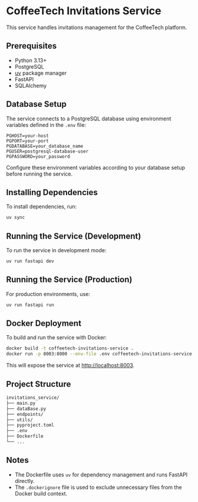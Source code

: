 # CoffeeTech Invitations Service

This service handles invitations management for the CoffeeTech platform.

## Prerequisites

- Python 3.13+
- PostgreSQL
- [uv](https://github.com/astral-sh/uv) package manager
- FastAPI
- SQLAlchemy

## Database Setup

The service connects to a PostgreSQL database using environment variables defined in the `.env` file:

```env
PGHOST=your-host
PGPORT=your-port
PGDATABASE=your_database_name
PGUSER=postgresql-database-user
PGPASSWORD=your_password
```

Configure these environment variables according to your database setup before running the service.

## Installing Dependencies

To install dependencies, run:

```bash
uv sync
```

## Running the Service (Development)

To run the service in development mode:

```bash
uv run fastapi dev
```

## Running the Service (Production)

For production environments, use:

```bash
uv run fastapi run
```

## Docker Deployment

To build and run the service with Docker:

```bash
docker build -t coffeetech-invitations-service .
docker run -p 8003:8000 --env-file .env coffeetech-invitations-service
```

This will expose the service at [http://localhost:8003](http://localhost:8003).

## Project Structure

```bash
invitations_service/
├── main.py
├── dataBase.py
├── endpoints/
├── utils/
├── pyproject.toml
├── .env
├── Dockerfile
└── ...
```

## Notes

- The Dockerfile uses `uv` for dependency management and runs FastAPI directly.
- The `.dockerignore` file is used to exclude unnecessary files from the Docker build context.
